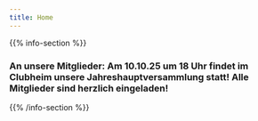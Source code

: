 ```yaml
---
title: Home
---
```


<!-- {{% info-section %}}
### Der ESV Deggendorf ist Sportverein des Monats Mai 2024! Schaut euch das Video <a class="underline" href="https://www.youtube.com/watch?v=x5HXKqykRYY" target="_blank">hier</a> an.
{{% /info-section %}} -->

{{% info-section %}}
### An unsere Mitglieder: Am 10.10.25 um 18 Uhr findet im Clubheim unsere Jahreshauptversammlung statt! Alle Mitglieder sind herzlich eingeladen!
{{% /info-section %}}

<!-- {{% image-only-section %}}
{{% image imgSrc="images/begegnungen/kw29_adults.png" imgAlt="Begegnungen Erwachsene" imgWidth="400" %}}
{{% image imgSrc="images/begegnungen/kw29_kids.png" imgAlt="Begegnungen Kids" imgWidth="400" %}}
{{% /image-only-section %}} -->
